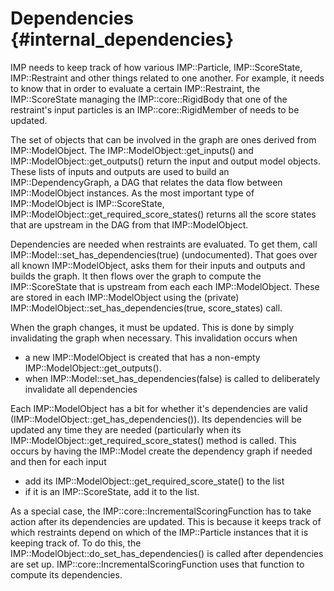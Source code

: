 Dependencies {#internal_dependencies}
============

IMP needs to keep track of how various IMP::Particle, IMP::ScoreState, IMP::Restraint and other things related to one another. For example, it needs to know that in order to evaluate a certain IMP::Restraint, the IMP::ScoreState managing the IMP::core::RigidBody that one of the restraint's input particles is an IMP::core::RigidMember of needs to be updated.

The set of objects that can be involved in the graph are ones derived from IMP::ModelObject. The IMP::ModelObject::get_inputs() and IMP::ModelObject::get_outputs() return the input and output model objects. These lists of inputs and outputs are used to build an IMP::DependencyGraph, a DAG that relates the data flow between IMP::ModelObject instances. As the most important type of IMP::ModelObject is IMP::ScoreState, IMP::ModelObject::get_required_score_states() returns all the score states that are upstream in the DAG from that IMP::ModelObject.

Dependencies are needed when restraints are evaluated. To get them, call IMP::Model::set_has_dependencies(true) (undocumented). That goes over all known IMP::ModelObject, asks them for their inputs and outputs and builds the graph. It then flows over the graph to compute the IMP::ScoreState that is upstream from each each IMP::ModelObject. These are stored in each IMP::ModelObject using the (private)  IMP::ModelObject::set_has_dependencies(true, score_states) call.

When the graph changes, it must be updated. This is done by simply invalidating the graph when necessary. This invalidation occurs when
- a new IMP::ModelObject is created that has a non-empty IMP::ModelObject::get_outputs().
- when IMP::Model::set_has_dependencies(false) is called to deliberately invalidate all dependencies

Each IMP::ModelObject has a bit for whether it's dependencies are valid (IMP::ModelObject::get_has_dependencies()). Its dependencies will be updated any time they are needed (particularly when its IMP::ModelObject::get_required_score_states() method is called. This occurs by having the IMP::Model create the dependency graph if needed and then for each input
- add its IMP::ModelObject::get_required_score_state() to the list
- if it is an IMP::ScoreState, add it to the list.

As a special case, the IMP::core::IncrementalScoringFunction has to take action after its dependencies are updated. This is because it keeps track of which restraints depend on which of the IMP::Particle instances that it is keeping track of. To do this, the IMP::ModelObject::do_set_has_dependencies() is called after dependencies are set up. IMP::core::IncrementalScoringFunction uses that function to compute its dependencies.
